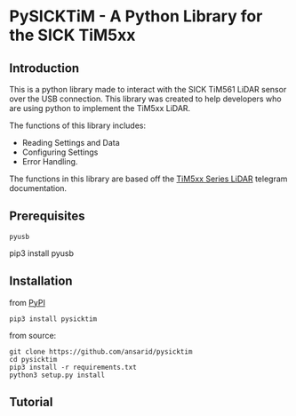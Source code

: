 # PySICKTiM - A Python Library for the SICK TiM5xx

Introduction
------

This is a python library made to interact with the SICK TiM561 LiDAR sensor over the USB connection. This library was created to help developers who are using python to implement the TiM5xx LiDAR.

 The functions of this library includes:
 * Reading Settings and Data
 * Configuring Settings
 * Error Handling. 

The functions in this library are based off the [TiM5xx Series LiDAR](https://cdn.sick.com/media/docs/7/27/927/Technical_information_Telegram_Listing_Ranging_sensors_LMS1xx_LMS5xx_TiM5xx_MRS1000_MRS6000_NAV310_LD_OEM15xx_LD_LRS36xx_LMS4000_en_IM0045927.PDF) telegram documentation.

Prerequisites
------
    pyusb
pip3 install pyusb

Installation
------

from [PyPI](https://pypi.org/project/pysicktim/)

    pip3 install pysicktim

from source:

    git clone https://github.com/ansarid/pysicktim
    cd pysicktim
    pip3 install -r requirements.txt
    python3 setup.py install

Tutorial
------
